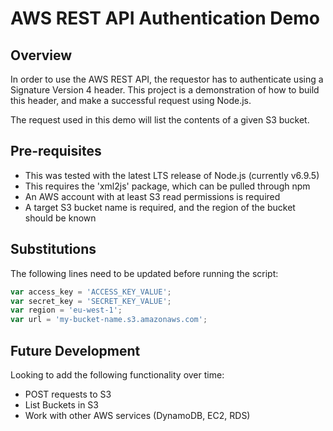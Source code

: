 # AWS REST API Authentication Demo
## Overview
In order to use the AWS REST API, the requestor has to authenticate using a Signature Version 4 header.
This project is a demonstration of how to build this header, and make a successful request using Node.js.

The request used in this demo will list the contents of a given S3 bucket.

## Pre-requisites
* This was tested with the latest LTS release of Node.js (currently v6.9.5)
* This requires the 'xml2js' package, which can be pulled through npm
* An AWS account with at least S3 read permissions is required
* A target S3 bucket name is required, and the region of the bucket should be known

## Substitutions
The following lines need to be updated before running the script:
```JavaScript
var access_key = 'ACCESS_KEY_VALUE';
var secret_key = 'SECRET_KEY_VALUE';
var region = 'eu-west-1';
var url = 'my-bucket-name.s3.amazonaws.com';
```

## Future Development
Looking to add the following functionality over time:
* POST requests to S3
* List Buckets in S3
* Work with other AWS services (DynamoDB, EC2, RDS)
